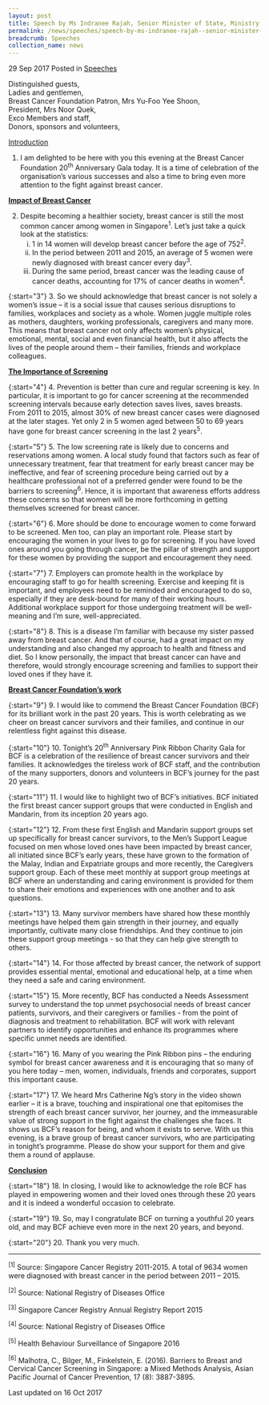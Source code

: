 ```yaml
---
layout: post
title: Speech by Ms Indranee Rajah, Senior Minister of State, Ministry of Law and Ministry of Finance, at the Breast Cancer Foundation 20th Anniversary Pink Ribbon Charity Gala, 29 Sep 2017
permalink: /news/speeches/speech-by-ms-indranee-rajah--senior-minister-of-state--ministry-
breadcrumb: Speeches
collection_name: news
---
```


29 Sep 2017 Posted in [Speeches](/news/speeches)

Distinguished guests,  
Ladies and gentlemen,  
Breast Cancer Foundation Patron, Mrs Yu-Foo Yee Shoon,  
President, Mrs Noor Quek,  
Exco Members and staff,  
Donors, sponsors and volunteers,  

<u>Introduction</u>


1. I am delighted to be here with you this evening at the Breast Cancer Foundation 20<sup>th</sup> Anniversary Gala today. It is a time of celebration of the organisation’s various successes and also a time to bring even more attention to the fight against breast cancer.


**<u>Impact of Breast Cancer</u>**

<ol start="2">
<li>Despite becoming a healthier society, breast cancer is still the most common cancer among women in Singapore<sup>1</sup>. Let’s just take a quick look at the statistics:

<ol style="list-style-type: lower-roman">
<li>1 in 14 women will develop breast cancer before the age of 752<sup>2</sup>.</li>
<li> In the period between 2011 and 2015, an average of 5 women were newly diagnosed with breast cancer every day<sup>3</sup>.</li>
<li>During the same period, breast cancer was the leading cause of cancer deaths, accounting for 17% of cancer deaths in women<sup>4</sup>.</li>
</ol>

</li>
</ol>

{:start="3"}
3. So we should acknowledge that breast cancer is not solely a women’s issue – it is a social issue that causes serious disruptions to families, workplaces and society as a whole. Women juggle multiple roles as mothers, daughters, working professionals, caregivers and many more. This means that breast cancer not only affects women’s physical, emotional, mental, social and even financial health, but it also affects the lives of the people around them – their families, friends and workplace colleagues.


**<u>The Importance of Screening</u>**

{:start="4"}
4. Prevention is better than cure and regular screening is key. In particular, it is important to go for cancer screening at the recommended screening intervals because early detection saves lives, saves breasts. From 2011 to 2015, almost 30% of new breast cancer cases were diagnosed at the later stages. Yet only 2 in 5 women aged between 50 to 69 years have gone for breast cancer screening in the last 2 years<sup>5</sup>. 

 
{:start="5"}
5. The low screening rate is likely due to concerns and reservations among women. A local study found that factors such as fear of unnecessary treatment, fear that treatment for early breast cancer may be ineffective, and fear of screening procedure being carried out by a healthcare professional not of a preferred gender were found to be the barriers to screening<sup>6</sup>. Hence, it is important that awareness efforts address these concerns so that women will be more forthcoming in getting themselves screened for breast cancer.

 
{:start="6"}
6. More should be done to encourage women to come forward to be screened. Men too, can play an important role. Please start by encouraging the women in your lives to go for screening. If you have loved ones around you going through cancer, be the pillar of strength and support for these women by providing the support and encouragement they need.

 
{:start="7"}
7. Employers can promote health in the workplace by encouraging staff to go for health screening. Exercise and keeping fit is important, and employees need to be reminded and encouraged to do so, especially if they are desk-bound for many of their working hours. Additional workplace support for those undergoing treatment will be well-meaning and I’m sure, well-appreciated.

 
{:start="8"}
8. This is a disease I’m familiar with because my sister passed away from breast cancer. And that of course, had a great impact on my understanding and also changed my approach to health and fitness and diet. So I know personally, the impact that breast cancer can have and therefore, would strongly encourage screening and families to support their loved ones if they have it.


**<u>Breast Cancer Foundation’s work</u>**

{:start="9"}
9.       I would like to commend the Breast Cancer Foundation (BCF) for its brilliant work in the past 20 years. This is worth celebrating as we cheer on breast cancer survivors and their families, and continue in our relentless fight against this disease.

 
{:start="10"}
10. Tonight’s 20<sup>th</sup> Anniversary Pink Ribbon Charity Gala for BCF is a celebration of the resilience of breast cancer survivors and their families. It acknowledges the tireless work of BCF staff, and the contribution of the many supporters, donors and volunteers in BCF’s journey for the past 20 years.

 
{:start="11"}
11. I would like to highlight two of BCF’s initiatives. BCF initiated the first breast cancer support groups that were conducted in English and Mandarin, from its inception 20 years ago.

 
{:start="12"}
12. From these first English and Mandarin support groups set up specifically for breast cancer survivors, to the Men’s Support League focused on men whose loved ones have been impacted by breast cancer, all initiated since BCF’s early years, these have grown to the formation of the Malay, Indian and Expatriate groups and more recently, the Caregivers support group.  Each of these meet monthly at support group meetings at BCF where an understanding and caring environment is provided for them to share their emotions and experiences with one another and to ask questions. 

 
{:start="13"}
13. Many survivor members have shared how these monthly meetings have helped them gain strength in their journey, and equally importantly, cultivate many close friendships. And they continue to join these support group meetings - so that they can help give strength to others.

 
{:start="14"}
14. For those affected by breast cancer, the network of support provides essential mental, emotional and educational help, at a time when they need a safe and caring environment.

 
{:start="15"}
15. More recently, BCF has conducted a Needs Assessment survey to understand the top unmet psychosocial needs of breast cancer patients, survivors, and their caregivers or families - from the point of diagnosis and treatment to rehabilitation. BCF will work with relevant partners to identify opportunities and enhance its programmes where specific unmet needs are identified.

 
{:start="16"}
16. Many of you wearing the Pink Ribbon pins – the enduring symbol for breast cancer awareness and it is encouraging that so many of you here today – men, women, individuals, friends and corporates, support this important cause.

 
{:start="17"}
17. We heard Mrs Catherine Ng’s story in the video shown earlier – it is a brave, touching and inspirational one that epitomises the strength of each breast cancer survivor, her journey, and the immeasurable value of strong support in the fight against the challenges she faces. It shows us BCF’s reason for being, and whom it exists to serve. With us this evening, is a brave group of breast cancer survivors, who are participating in tonight’s programme. Please do show your support for them and give them a round of applause.


**<u>Conclusion</u>**


{:start="18"}
18. In closing, I would like to acknowledge the role BCF has played in empowering women and their loved ones through these 20 years and it is indeed a wonderful occasion to celebrate.

 
{:start="19"}
19. So, may I congratulate BCF on turning a youthful 20 years old, and may BCF achieve even more in the next 20 years, and beyond.

 
{:start="20"}
20. Thank you very much.

---

<sup>[1]</sup> Source:  Singapore Cancer Registry 2011-2015. A total of 9634 women were diagnosed with breast cancer in the period between 2011 – 2015.

<sup>[2]</sup> Source:  National Registry of Diseases Office

<sup>[3]</sup> Singapore Cancer Registry Annual Registry Report 2015

<sup>[4]</sup> Source: National Registry of Diseases Office

<sup>[5]</sup> Health Behaviour Surveillance of Singapore 2016

<sup>[6]</sup> Malhotra, C., Bilger, M., Finkelstein, E. (2016). Barriers to Breast and Cervical Cancer Screening in Singapore: a Mixed Methods Analysis, Asian Pacific Journal of Cancer Prevention, 17 (8): 3887-3895.

<p class="right-side-updated">Last updated on 16 Oct 2017</p>

